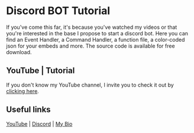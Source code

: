 # Discord BOT Tutorial
If you've come this far, it's because you've watched my videos or that you're interested in the base I propose to start a discord bot.
Here you can find an Event Handler, a Command Handler, a function file, a color-coded json for your embeds and more.
The source code is available for free download.

## YouTube | Tutorial
If you don't know my YouTube channel, I invite you to check it out by [clicking here](https://www.youtube.com/channel/UCaj0tpDc-s8U3U-siR7SCdA "Vi - Development").

## Useful links

[YouTube](https://www.youtube.com/channel/UCaj0tpDc-s8U3U-siR7SCdA "Vi - Development") | [Discord](https://discord.gg/ZRPsQr5 "Vi | Personnal") | [My Bio](https://www.vishield.xyz/vi "Vi - Bio")
